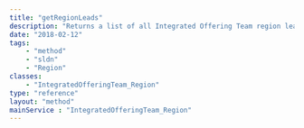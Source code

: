 ```yaml
---
title: "getRegionLeads"
description: "Returns a list of all Integrated Offering Team region leads. Note that this method, despite being visible, is not accessible by customers and attempting to use it will result in an error response. "
date: "2018-02-12"
tags:
    - "method"
    - "sldn"
    - "Region"
classes:
    - "IntegratedOfferingTeam_Region"
type: "reference"
layout: "method"
mainService : "IntegratedOfferingTeam_Region"
---
```

